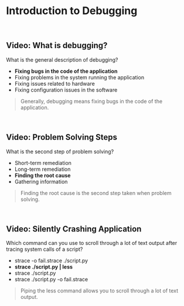 # Introduction to Debugging

<br>

## Video: What is debugging?

What is the general description of debugging?

* **Fixing bugs in the code of the application**
* Fixing problems in the system running the application
* Fixing issues related to hardware
* Fixing configuration issues in the software 

> Generally, debugging means fixing bugs in the code of the application. 

<br>

## Video: Problem Solving Steps

What is the second step of problem solving?

* Short-term remediation
* Long-term remediation
* **Finding the root cause**
* Gathering information

> Finding the root cause is the second step taken when problem solving. 

<br>

## Video: Silently Crashing Application

Which command can you use to scroll through a lot of text output after tracing system calls of a script?

* strace -o fail.strace ./script.py
* **strace ./script.py | less**
* strace ./script.py
* strace ./script.py -o fail.strace

> Piping the less command allows you to scroll through a lot of text output.
